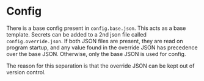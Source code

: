 #

# Config
There is a base config present in `config.base.json`. This acts as a base template. Secrets can be added to a 2nd json file called `config.override.json`. If both JSON files are present, they are read on program startup, and any value found in the override JSON has precedence over the base JSON. Otherwise, only the base JSON is used for config. 

The reason for this separation is that the override JSON can be kept out of version control.